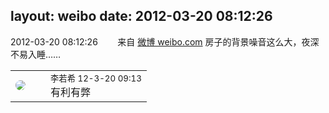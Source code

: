 layout: weibo
date: 2012-03-20 08:12:26
---
<meta name="referrer" content="no-referrer" />

2012-03-20 08:12:26  &nbsp;&nbsp;&nbsp;&nbsp;&nbsp;&nbsp; 来自 <a href="http://weibo.com/" rel="nofollow">微博 weibo.com</a>
房子的背景噪音这么大，夜深不易入睡…… ​​​

<table style="width: 100%;">
  <tr>
    <td style="width: 40px;"><img style="border-radius:50%" src="https://tvax2.sinaimg.cn/crop.0.0.512.512.50/6421e548ly8g08ij342i6j20e80e8q34.jpg?KID=imgbed,tva&Expires=1624466447&ssig=0asG%2BLa9M2"></td>
    <td colspan="2"><small>李若希 12-3-20 09:13</small><br/>有利有弊</td>
  </tr>
</table>

